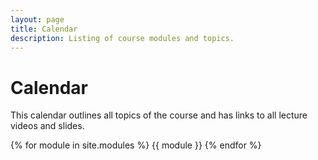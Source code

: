 ```yaml
---
layout: page
title: Calendar
description: Listing of course modules and topics.
---
```


# Calendar
This calendar outlines all topics of the course and has links to all lecture videos and slides.

{% for module in site.modules %}
{{ module }}
{% endfor %}
